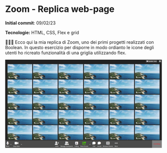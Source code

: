 # Zoom - Replica web-page

**Initial commit**: 09/02/23

**Tecnologie:** HTML, CSS, Flex e grid

🧑🏻‍💻 Ecco qui la mia replica di Zoom, uno dei primi progetti realizzati con Boolean.
In questo esercizio per disporre in modo ordianto le icone degli utenti ho ricreato funzionalità di una griglia utilizzando flex.

<img src="./assets/references/screencapture.png" />
